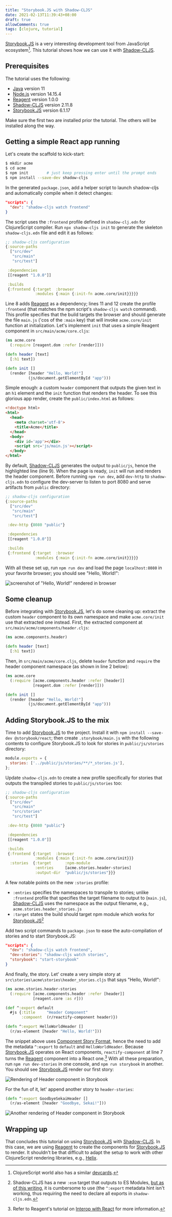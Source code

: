 ```yaml
---
title: "Storybook.JS with Shadow-CLJS"
date: 2021-02-13T11:39:43+08:00
draft: true
allowComments: true
tags: [clojure, tutorial]
---
```


[Storybook.JS][storybook.js] is a very interesting development tool from
JavaScript ecosystem[^1]. This tutorial shows how we can use it with
[Shadow-CLJS][shadow-cljs].

## Prerequisites

The tutorial uses the following:

* [Java][java] version 11
* [Node.js][node] version 14.15.4
* [Reagent][reagent] version 1.0.0
* [Shadow-CLJS][shadow-cljs] version 2.11.8
* [Storybook.JS][storybook.js] version 6.1.17

Make sure the first two are installed prior the tutorial. The others will be
installed along the way.

## Getting a simple React app running

Let's create the scaffold to kick-start:

```bash
$ mkdir acme
$ cd acme
$ npm init        # just keep pressing enter until the prompt ends
$ npm install --save-dev shadow-cljs
```

In the generated `package.json`, add a helper script to launch shadow-cljs
and automatically compile when it detect changes:

```json
"scripts": {
  "dev": "shadow-cljs watch frontend"
}
```

The script uses the `:frontend` profile defined in `shadow-clj.edn` for
ClojureScript compiler. Run `npx shadow-cljs init` to generate the skeleton
`shadow-cljs.edn` file and edit it as follows:

```clojure {linenos=table, hl_lines=[8,11,12]}
;; shadow-cljs configuration
{:source-paths
  ["src/dev"
   "src/main"
   "src/test"]

 :dependencies
 [[reagent "1.0.0"]]

 :builds
 {:frontend {:target  :browser
             :modules {:main {:init-fn acme.core/init}}}}}
```

Line 8 adds [Reagent][reagent] as a dependency; lines 11 and 12 create the
profile `:frontend` (that matches the npm script's `shadow-cljs watch` command).
This profile specifies that the build targets the browser and should
generate the file `main.js` ('cos of the `:main` key) that will invoke
`acme.core/init` function at initialization. Let's implement `init` that uses
a simple Reagent component in `src/main/acme/core.cljs`:

```clojure {linenos=table}
(ns acme.core
  (:require [reagent.dom :refer [render]]))

(defn header [text]
  [:h1 text])

(defn init []
  (render [header "Hello, World!"]
          (js/document.getElementById "app")))
```

Simple enough: a custom `header` component that outputs the given text in
an `h1` element and the `init` function that renders the header. To see this
glorious app render, create the `public/index.html` as follows:

```html {linenos=table, hl_lines=[9]}
<!doctype html>
<html>
  <head>
    <meta charset='utf-8'>
    <title>Acme</title>
  </head>
  <body>
    <div id='app'></div>
    <script src='js/main.js'></script>
  </body>
</html>
```

By default, [Shadow-CLJS][shadow-cljs] generates the output to `public/js`,
hence the highlighted line (line 9). When the page is ready, `init` will run and
renders the header component. Before running `npm run dev`, add `dev-http`
to `shadow-cljs.edn` to configure the dev-server to listen to port 8080 and
serve artifacts from `public` directory:

```clojure {linenos=table, hl_lines=[7]}
;; shadow-cljs configuration
{:source-paths
  ["src/dev"
   "src/main"
   "src/test"]

 :dev-http {8080 "public"}

 :dependencies
 [[reagent "1.0.0"]]

 :builds
 {:frontend {:target  :browser
             :modules {:main {:init-fn acme.core/init}}}}}
```

With all these set up, run `npm run dev` and load
the page `localhost:8080` in your favorite browser; you should see "Hello,
World!":

![screenshot of "Hello, World!" rendered in browser](/images/2021-02-14-hello-world.png)

## Some cleanup

Before integrating with [Storybook.JS][storybook.js], let's do some cleaning
up: extract the custom `header` component to its own namespace and make
`acme.core/init` use that extracted one instead. First, the extracted
component at `src/main/acme/components/header.cljs`:

```clojure {linenos=table}
(ns acme.components.header)

(defn header [text]
  [:h1 text])
```

Then, in `src/main/acme/core.cljs`, delete `header` function and `require`
the header component namespace (as shown in line 2 below):

```clojure {linenos=table, hl_lines=[2]}
(ns acme.core
  (:require [acme.components.header :refer [header]]
            [reagent.dom :refer [render]]))

(defn init []
  (render [header "Hello, World!"]
          (js/document.getElementById "app")))
```

## Adding Storybook.JS to the mix

Time to add [Storybook.JS][storybook.js] to the project. Install it with
`npm install --save-dev @storybook/react`; then create `.storybook/main.js`
with the following contents to configure Storybook.JS to look for stories
in `public/js/stories` directory:

```javascript {linenos=table}
module.exports = {
  stories: ['../public/js/stories/**/*_stories.js'],
};
```

Update `shadow-cljs.edn` to create a new profile specifically for stories
that outputs the transpiled stories to `public/js/stories` too:

```clojure {linenos=table, hl_lines=[4,16,17,18]}
;; shadow-cljs configuration
{:source-paths
  ["src/dev"
   "src/main"
   "src/stories"
   "src/test"]

 :dev-http {8080 "public"}

 :dependencies
 [[reagent "1.0.0"]]

 :builds
 {:frontend {:target  :browser
             :modules {:main {:init-fn acme.core/init}}}
  :stories  {:target      :npm-module
             :entries     [acme.stories.header-stories]
             :output-dir  "public/js/stories"}}}
```

A few notable points on the new `:stories` profile:

* `:entries` specifies the namespaces to transpile to stories; unlike
  `:frontend` profile that specifies the target filename to output to
  (`main.js`), [Shadow-CLJS][shadow-cljs] uses the namespace as the output
  filename, e.g., `acme.stories.header_stories.js`
* `:target` states the build should target npm module which works for
  [Storybook.JS][storybook.js][^2]

Add two script commands to `package.json` to ease the auto-compilation of
stories and to start Storybook.JS:

```json {linenos=table, hl_lines=[3,4]}
"scripts": {
  "dev": "shadow-cljs watch frontend",
  "dev-stories": "shadow-cljs watch stories",
  "storybook": "start-storybook"
}
```

And finally, the story. Let' create a very simple story at
`src\stories\acme\stories\header_stories.cljs` that says "Hello, World!":

```clojure {linenos=table}
(ns acme.stories.header-stories
  (:require [acme.components.header :refer [header]]
            [reagent.core :as r]))

(def ^:export default
  #js {:title     "Header Component"
       :compoent  (r/reactify-component header)})

(defn ^:export HelloWorldHeader []
  (r/as-element [header "Hello, World!"]))
```

The snippet above uses [Component Story Format][csf], hence the need to
add the metadata `^:export` to `default` and `HelloWorldHeader`. Because
[Storybook.JS][storybook.js] operates on React components, `reactify-component`
at line 7 turns the [Reagent][reagent] component into a React
one.[^3] With all these preparation, run `npm run dev-stories` in one console,
and `npm run storybook` in another. You should see [Storybook.JS][storybook.js]
render our first story:

![Rendering of Header component in Storybook](/images/2021-02-14-hello-world-in-storybook.png)

For the fun of it, let' append another story to `header-stories`:

```clojure {linenos=table}
(defn ^:export GoodbyeSekaiHeader []
  (r/as-element [header "Goodbye, Sekai!"]))
```

![Another rendering of Header component in Storybook](/images/2021-02-14-goodbye-sekai-in-storybook.png)

## Wrapping up

That concludes this tutorial on using [Storybook.JS][storybook.js] with
[Shadow-CLJS][shadow-cljs]. In this case, we are using [Reagent][reagent]
to create the components for [Storybook.JS][storybook.js] to render.
It shouldn't be that difficult to adapt the setup to work with other
ClojureScript rendering libraries, e.g., [Helix][helix].

[^1]: ClojureScript world also has a similar [devcards][devcards].
[^2]: Shadow-CLJS has a new `:esm` target that outputs to ES Modules,
      [but as of this writing][esm], it is cumbersome to use (the `^:export`
      metadata hint isn't working, thus requiring the need to declare all
      exports in `shadow-cljs.edn`.
[^3]: Refer to Reagent's tutorial on [Interop with React][reagent-iwr]
      for more information.

[storybook.js]: https://storybook.js.org
[shadow-cljs]: https://github.com/thheller/shadow-cljs
[node]: https://nodejs.org/en
[java]: https://jdk.java.net/java-se-ri/11
[devcards]: https://github.com/bhauman/devcards
[reagent]: https://reagent-project.github.io
[csf]: https://storybook.js.org/docs/react/writing-stories/introduction#component-story-format
[reagent-iwr]: https://cljdoc.org/d/reagent/reagent/1.0.0/doc/tutorials/interop-with-react
[helix]: https://github.com/lilactown/helix
[esm]: https://clojureverse.org/t/generating-es-modules-browser-deno/6116
